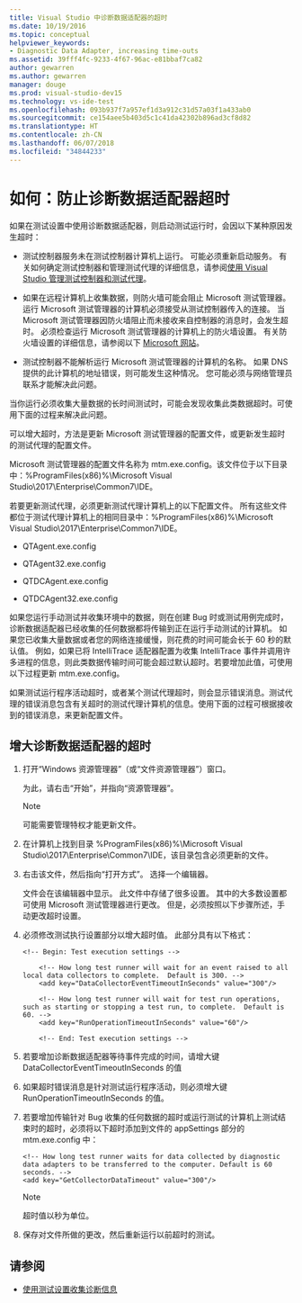 ```yaml
---
title: Visual Studio 中诊断数据适配器的超时
ms.date: 10/19/2016
ms.topic: conceptual
helpviewer_keywords:
- Diagnostic Data Adapter, increasing time-outs
ms.assetid: 39fff4fc-9233-4f67-96ac-e81bbaf7ca82
author: gewarren
ms.author: gewarren
manager: douge
ms.prod: visual-studio-dev15
ms.technology: vs-ide-test
ms.openlocfilehash: 093b937f7a957ef1d3a912c31d57a03f1a433ab0
ms.sourcegitcommit: ce154aee5b403d5c1c41da42302b896ad3cf8d82
ms.translationtype: HT
ms.contentlocale: zh-CN
ms.lasthandoff: 06/07/2018
ms.locfileid: "34844233"
---
```

# <a name="how-to-prevent-time-outs-for-diagnostic-data-adapters"></a>如何：防止诊断数据适配器超时

如果在测试设置中使用诊断数据适配器，则启动测试运行时，会因以下某种原因发生超时：

-   测试控制器服务未在测试控制器计算机上运行。 可能必须重新启动服务。 有关如何确定测试控制器和管理测试代理的详细信息，请参阅[使用 Visual Studio 管理测试控制器和测试代理](../test/manage-test-controllers-and-test-agents.md)。

-   如果在远程计算机上收集数据，则防火墙可能会阻止 Microsoft 测试管理器。 运行 Microsoft 测试管理器的计算机必须接受从测试控制器传入的连接。 当 Microsoft 测试管理器因防火墙阻止而未接收来自控制器的消息时，会发生超时。 必须检查运行 Microsoft 测试管理器的计算机上的防火墙设置。 有关防火墙设置的详细信息，请参阅以下 [Microsoft 网站](http://go.microsoft.com/fwlink/?LinkId=184980)。

-   测试控制器不能解析运行 Microsoft 测试管理器的计算机的名称。 如果 DNS 提供的此计算机的地址错误，则可能发生这种情况。 您可能必须与网络管理员联系才能解决此问题。

 当你运行必须收集大量数据的长时间测试时，可能会发现收集此类数据超时。可使用下面的过程来解决此问题。

 可以增大超时，方法是更新 Microsoft 测试管理器的配置文件，或更新发生超时的测试代理的配置文件。

 Microsoft 测试管理器的配置文件名称为 mtm.exe.config。该文件位于以下目录中：%ProgramFiles(x86)%\Microsoft Visual Studio\2017\Enterprise\Common7\IDE。

 若要更新测试代理，必须更新测试代理计算机上的以下配置文件。 所有这些文件都位于测试代理计算机上的相同目录中：%ProgramFiles(x86)%\Microsoft Visual Studio\2017\Enterprise\Common7\IDE。

-   QTAgent.exe.config

-   QTAgent32.exe.config

-   QTDCAgent.exe.config

-   QTDCAgent32.exe.config

 如果您运行手动测试并收集环境中的数据，则在创建 Bug 时或测试用例完成时，诊断数据适配器已经收集的任何数据都将传输到正在运行手动测试的计算机。 如果您已收集大量数据或者您的网络连接缓慢，则花费的时间可能会长于 60 秒的默认值。 例如，如果已将 IntelliTrace 适配器配置为收集 IntelliTrace 事件并调用许多进程的信息，则此类数据传输时间可能会超过默认超时。若要增加此值，可使用以下过程更新 mtm.exe.config。

 如果测试运行程序活动超时，或者某个测试代理超时，则会显示错误消息。测试代理的错误消息包含有关超时的测试代理计算机的信息。使用下面的过程可根据接收到的错误消息，来更新配置文件。

## <a name="to-increase-the-time-outs-for-your-diagnostic-data-adapters"></a>增大诊断数据适配器的超时

1.  打开“Windows 资源管理器”（或“文件资源管理器”）窗口。

     为此，请右击“开始”，并指向“资源管理器”。

    > [!NOTE]
    > 可能需要管理特权才能更新文件。

2.  在计算机上找到目录 %ProgramFiles(x86)%\Microsoft Visual Studio\2017\Enterprise\Common7\IDE，该目录包含必须更新的文件。

3.  右击该文件，然后指向“打开方式”。 选择一个编辑器。

     文件会在该编辑器中显示。 此文件中存储了很多设置。 其中的大多数设置都可使用 Microsoft 测试管理器进行更改。 但是，必须按照以下步骤所述，手动更改超时设置。

4.  必须修改测试执行设置部分以增大超时值。 此部分具有以下格式：

    ```text
    <!-- Begin: Test execution settings -->

        <!-- How long test runner will wait for an event raised to all local data collectors to complete.  Default is 300. -->
        <add key="DataCollectorEventTimeoutInSeconds" value="300"/>

        <!-- How long test runner will wait for test run operations, such as starting or stopping a test run, to complete.  Default is 60. -->
        <add key="RunOperationTimeoutInSeconds" value="60"/>

        <!-- End: Test execution settings -->
    ```

5.  若要增加诊断数据适配器等待事件完成的时间，请增大键 DataCollectorEventTimeoutInSeconds 的值

6.  如果超时错误消息是针对测试运行程序活动，则必须增大键 RunOperationTimeoutInSeconds 的值。

7.  若要增加传输针对 Bug 收集的任何数据的超时或运行测试的计算机上测试结束时的超时，必须将以下超时添加到文件的 appSettings 部分的 mtm.exe.config 中：

    ```text
    <!-- How long test runner waits for data collected by diagnostic data adapters to be transferred to the computer. Default is 60 seconds. -->
    <add key="GetCollectorDataTimeout" value="300"/>
    ```

    > [!NOTE]
    > 超时值以秒为单位。

8.  保存对文件所做的更改，然后重新运行以前超时的测试。

## <a name="see-also"></a>请参阅

- [使用测试设置收集诊断信息](../test/collect-diagnostic-information-using-test-settings.md)